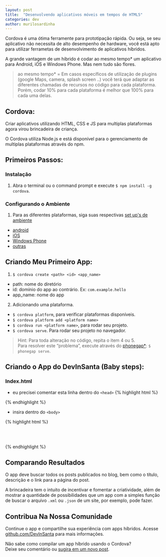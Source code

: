 ```yaml
---
layout: post
title:  "Desenvolvendo aplicativos móveis em tempos de HTML5"
categories: dev
author: murilosardinha
---
```


Cordova é uma ótima ferramente para prototipação rápida. Ou seja, se seu aplicativo não necessita de alto desempenho de hardware,
você está apto para utilizar ferrametas de desenvolvimento de aplicativos híbridos.

A grande vantagem de um híbrido é codar ao mesmo tempo* um aplicativo para Android, iOS e Windows Phone.
Mas nem tudo são flores.

> ao mesmo tempo* = Em casos específicos de utilização de plugins (google Maps, camera, splash screen ..)
você terá que adaptar as diferentes chamadas de recursos no código para cada plataforma.<br>
Porém, codar 10% para cada plataforma é melhor que 100% para cada uma delas.

## Cordova:
Criar aplicativos utilizando HTML, CSS e JS
para multiplas plataformas agora virou brincadeira de criança.

O Cordova utiliza Node.js e está disponível para o gerenciamento de multiplas plataformas através do npm.

## Primeiros Passos:

### **Instalação**
1. Abra o terminal ou o command prompt e execute `$ npm install -g cordova`.

### **Configurando o Ambiente**
1. Para as diferentes plataformas, siga suas respectivas [set up's de ambiente][setup-environment]
* [android][android]
* [iOS][ios]
* [Windows Phone][windows-phone]
* [outras][others]

## Criando Meu Primeiro App:
 1. `$ cordova create <path> <id> <app_name>`
  * path: nome do diretório
  * id: domínio do app ao contrário. Ex: `com.example.hello`
  * app_name: nome do app
 2. Adicionando uma plataforma.
  * `$ cordova platform`, para verificar plataformas disponíveis.
  * `$ cordova platform add <platform name>`
  * `$ cordova run <platform name>`, para rodar seu projeto.
  * `$ cordova serve`. Para rodar seu projeto no navegador.

> Hint: Para toda alteração no código, repita o item 4 ou 5. <br>
Para resolver este “problema”, execute através do [phonegap*][phonegap]: `$ phonegap serve`.

## Criando o App do DevInSanta (Baby steps):

### Index.html

* eu precisei comentar esta linha dentro do `<head>`
{% highlight html %}
<!--
  <meta http-equiv="Content-Security-Policy" content="default-src 'self' data: gap: https://ssl.gstatic.com 'unsafe-eval'; style-src 'self' 'unsafe-inline'; media-src *">
-->
{% endhighlight %}

* insira dentro do `<body>`

{% highlight html %}
<body>
  <div id="demo"><br><br></div>

  <script>
    // o blog disponibiliza um feed .xml
    // realizando e preparando o request via 'pure javascript'
    var xhttp = new XMLHttpRequest();
    xhttp.onreadystatechange = function() {
      if (xhttp.readyState == 4 && xhttp.status == 200) {
        // status == 200, executa a função.
        myFunction(xhttp);
      }
    };
    xhttp.open("GET", "http://devinsanta.github.io/blog/feed.xml", true);
    xhttp.send();

    function myFunction(xml) {
      // tratando os dados
      var xmlDoc = xml.responseXML;
      var items  = xmlDoc.getElementsByTagName('item');

      // para cada item encontrado através da tag <item>
      for(var i = 0; i < items.length; i++){
        var title       = items[i].getElementsByTagName('title')[0];
        var description = items[i].getElementsByTagName('description')[0];
        var url         = items[i].getElementsByTagName('link')[0];

        // renderizando no elemento de id == "demo"
        // limitando o N de char da variavel `description`
        document.getElementById("demo").innerHTML +=
          "<a href='http://devinsanta.github.io" + url.textContent + "'>" +
          title.textContent + "</a> <br>" +
          description.textContent.substring(0,100) + "...<br><br>";
      }
    }
  </body>
</script>
{% endhighlight %}

## Comparando Resultados
O app deve buscar todos os posts publicados no blog, bem como o título,
descrição e o link para a página do post.

A brincadeira tem o intuito de incentivar e fomentar a criatividade, além de mostrar a
quantidade de possibilidades que um app com a simples função de buscar o arquivo `.xml` ou `.json` de um site,
por exemplo, pode fazer.

## Contribua Na Nossa Comunidade
Continue o app e compartilhe sua experiência com apps híbridos.
Acesse [github.com/DevInSanta][DevInSanta] para mais informações.<br>

Não sabe como compilar um app híbrido usando o Cordova?<br>
Deixe seu comentário ou [sugira em um novo post][suggestions].<br>


[setup-environment]: http://cordova.apache.org/docs/en/latest/guide/platforms/

[android]: http://cordova.apache.org/docs/en/latest/guide/platforms/android/index.html
[ios]: http://cordova.apache.org/docs/en/latest/guide/platforms/ios/index.html
[windows-phone]: http://cordova.apache.org/docs/en/latest/guide/platforms/wp8/index.html
[others]: http://cordova.apache.org/docs/en/latest/guide/platforms/

[phonegap]: http://www.lucianotamanaha.com/design/qual-a-diferenca-entre-phonegap-e-cordova/
[DevInSanta]: https://github.com/DevInSanta/blog
[suggestions]: https://github.com/devinsanta/blog/issues
